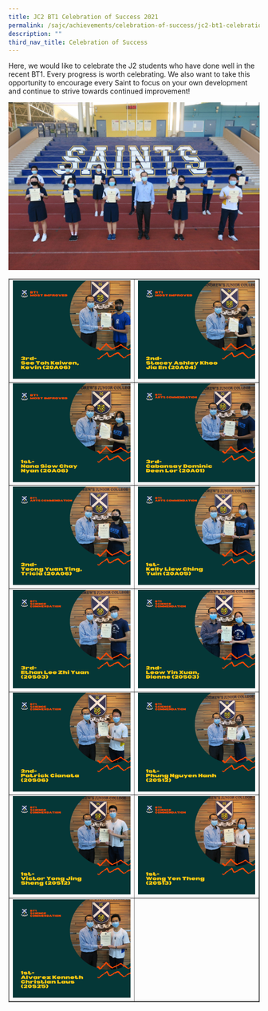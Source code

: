 ```yaml
---
title: JC2 BT1 Celebration of Success 2021
permalink: /sajc/achievements/celebration-of-success/jc2-bt1-celebration-of-success-2021/
description: ""
third_nav_title: Celebration of Success
---
```

<p>Here, we would like to celebrate the J2 students who have done well in the recent BT1. Every progress is worth celebrating. We also want to take this opportunity to encourage every Saint to focus on your own development and continue to strive towards continued improvement!</p>
<img src="/images/bt11.jpg">
<table style="border-collapse: collapse; width: 100%;" border="1">
<tbody>
<tr>
<td style="width: 50%;"><img src="/images/bt12.png"></td>
<td style="width: 50%;"><img src="/images/bt13.png"></td>
</tr>
<tr>
<td style="width: 50%;"><img src="/images/bt14.png"></td>
<td style="width: 50%;"><img src="/images/bt15.png"></td>
</tr>
<tr>
<td style="width: 50%;"><img src="/images/bt16.png"></td>
<td style="width: 50%;"><img src="/images/bt17.png"></td>
</tr>
<tr>
<td style="width: 50%;"><img src="/images/bt18.png"></td>
<td style="width: 50%;"><img src="/images/bt19.png"></td>
</tr>
<tr>
<td style="width: 50%;"><img src="/images/bt110.png"></td>
<td style="width: 50%;"><img src="/images/bt111.png"></td>
</tr>
<tr>
<td style="width: 50%;"><img src="/images/bt112.png"></td>
<td style="width: 50%;"><img src="/images/bt113.png"></td>
</tr>
<tr>
<td style="width: 50%;"><img src="/images/bt114.png"></td>
<td style="width: 50%;">&nbsp;</td>
</tr>
</tbody>
</table>